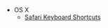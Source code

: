 * OS X
  * [Safari Keyboard Shortcuts](https://github.com/progbeat/shortcuts/blob/master/osx/safari.md)
